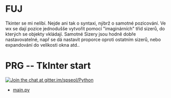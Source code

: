 # FUJ
Tkinter se mi nelíbí. Nejde ani tak o syntaxi, nýbrž o samotné pozicování.
Ve wx se dají pozice jednodušše vytvořit pomocí "imaginárních" tříd sizerů, do kterých se objekty vkládají. Samotné Sizery jsou hodně dobře nastavovatelné, např se dá nastavit proporce oproti ostatním sizerů, nebo expandování do velikosti okna atd..




# PRG -- TkInter start

[![Join the chat at gitter.im/spseol/Python](https://badges.gitter.im/spseol/PRG-No.svg)](https://gitter.im/spseol/Python?utm_source=share-link&utm_medium=link&utm_campaign=share-link)


*  [main.py](main.py)
